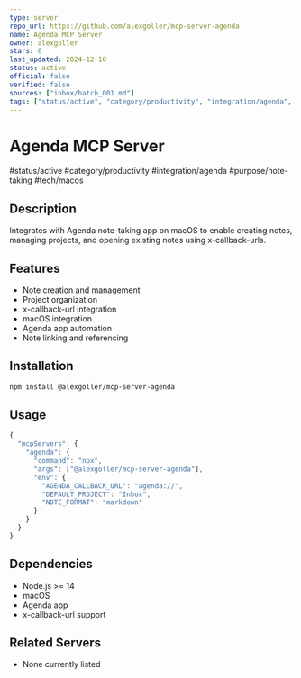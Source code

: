 ```yaml
---
type: server
repo_url: https://github.com/alexgoller/mcp-server-agenda
name: Agenda MCP Server
owner: alexgoller
stars: 0
last_updated: 2024-12-10
status: active
official: false
verified: false
sources: ["inbox/batch_001.md"]
tags: ["status/active", "category/productivity", "integration/agenda", "purpose/note-taking", "tech/macos"]
---
```


# Agenda MCP Server

#status/active #category/productivity #integration/agenda #purpose/note-taking #tech/macos

## Description

Integrates with Agenda note-taking app on macOS to enable creating notes, managing projects, and opening existing notes using x-callback-urls.

## Features

- Note creation and management
- Project organization
- x-callback-url integration
- macOS integration
- Agenda app automation
- Note linking and referencing

## Installation

```bash
npm install @alexgoller/mcp-server-agenda
```

## Usage

```javascript
{
  "mcpServers": {
    "agenda": {
      "command": "npx",
      "args": ["@alexgoller/mcp-server-agenda"],
      "env": {
        "AGENDA_CALLBACK_URL": "agenda://",
        "DEFAULT_PROJECT": "Inbox",
        "NOTE_FORMAT": "markdown"
      }
    }
  }
}
```

## Dependencies

- Node.js >= 14
- macOS
- Agenda app
- x-callback-url support

## Related Servers

- None currently listed